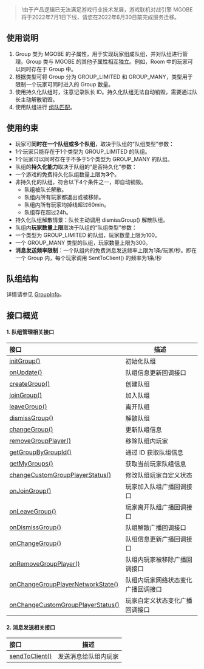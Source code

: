>!由于产品逻辑已无法满足游戏行业技术发展，游戏联机对战引擎 MGOBE 将于2022年7月1日下线，请您在2022年6月30日前完成服务迁移。


## 使用说明
1. Group 类为 MGOBE 的子属性，用于实现玩家组成队组，并对队组进行管理。Group 类与 MGOBE 的其他子属性相互独立。例如，Room 中的玩家可以同时存在于 Group 中。
2. 根据类型可将 Group 分为 GROUP_LIMITED 和 GROUP_MANY，类型用于限制一个玩家可同时进入的 Group 数量。
3. 使用持久化队组时，注意记录队长 ID。持久化队组无法自动销毁，需要通过队长主动解散销毁。
4. 使用队组进行 [组队匹配](https://cloud.tencent.com/document/product/1038/44774)。  

## 使用约束
- 玩家可**同时在一个队组或多个队组**，取决于队组的“队组类型”参数：
 - 1个玩家只能存在于1个类型为 GROUP_LIMITED 的队组。
 - 1个玩家可以同时存在于不多于5个类型为 GROUP_MANY 的队组。
- 队组的**持久化能力**取决于队组的“是否持久化”参数：
 - 一个游戏的免费持久化队组数量上限为**3个**。
 - 非持久化的队组，符合以下4个条件之一，即自动销毁。
   - 队组被队长解散。
   - 队组内所有玩家都退出或被移除。
   - 队组内所有玩家均掉线超过60min。
   - 队组存在超过24h。
- 持久化队组解散情景：队长主动调用 dismissGroup() 解散队组。
- 队组内**玩家数量上限**取决于队组的“队组类型”参数：
 - 一个类型为 GROUP_LIMITED 的队组，玩家数量上限为100。
 - 一个 GROUP_MANY 类型的队组，玩家数量上限为300。
- **消息发送频率限制**：一个队组内的免费消息发送频率上限为1条/玩家/秒。即在一个 Group 内，每个玩家调用 SentToClient() 的频率为1条/秒


## 队组结构
详情请参见 [GroupInfo](https://cloud.tencent.com/document/product/1038/35534#groupinfo)。

## 接口概览

#### 1. 队组管理相关接口

|接口|描述|
|:---|---|
|[initGroup()](https://cloud.tencent.com/document/product/1038/44058#initgroup)|初始化队组|
|[onUpdate()](https://cloud.tencent.com/document/product/1038/44058#onupdate) |队组信息更新回调接口|
|[createGroup()](https://cloud.tencent.com/document/product/1038/44058#creategroup) |创建队组|
|[joinGroup()](https://cloud.tencent.com/document/product/1038/44058#joingroup) |加入队组|
|[leaveGroup()](https://cloud.tencent.com/document/product/1038/44058#leavegroup) |离开队组|
|[dismissGroup()](https://cloud.tencent.com/document/product/1038/44058#dismissgroup)|解散队组|
|[changeGroup() ](https://cloud.tencent.com/document/product/1038/44058#changegroup)|更新队组信息|
|[removeGroupPlayer()](https://cloud.tencent.com/document/product/1038/44058#removegroupplayer) |移除队组内玩家|
|[getGroupByGroupId()](https://cloud.tencent.com/document/product/1038/44058#getgroupbygroupid)|通过 ID 获取队组信息|
|[getMyGroups()](https://cloud.tencent.com/document/product/1038/44058#getmygroups)|获取当前玩家队组信息|
|[changeCustomGroupPlayerStatus()](https://cloud.tencent.com/document/product/1038/44058#changecustomgroupplayerstatus)|修改队组玩家自定义状态|
|[onJoinGroup()](https://cloud.tencent.com/document/product/1038/44058#onjoingroup) |玩家加入队组广播回调接口|
|[onLeaveGroup()](https://cloud.tencent.com/document/product/1038/44058#onleavegroup)|玩家离开队组广播回调接口|
|[onDismissGroup()](https://cloud.tencent.com/document/product/1038/44058#ondismissgroup) |队组解散广播回调接口|
|[onChangeGroup()](https://cloud.tencent.com/document/product/1038/44058#onchangegroup) |队组信息更新广播回调接口|
|[onRemoveGroupPlayer()](https://cloud.tencent.com/document/product/1038/44058#onremovegroupplayer) |队组内玩家被移除广播回调接口|
|[onChangeGroupPlayerNetworkState()](https://cloud.tencent.com/document/product/1038/44058#onchangegroupplayernetworkstate)|队组内玩家网络状态变化广播回调接口|
|[onChangeCustomGroupPlayerStatus()](https://cloud.tencent.com/document/product/1038/44058#onchangecustomgroupplayerstatus)|玩家自定义状态变化广播回调接口|


#### 2. 消息发送相关接口

|接口|描述|
|:---|---|
|[sendToClient()](https://cloud.tencent.com/document/product/1038/33809#sendtoclient) |发送消息给队组内玩家|
